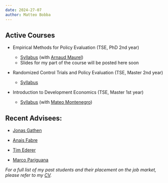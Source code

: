 ```yaml
---
date: 2024-27-07
author: Matteo Bobba
---
```



## Active Courses 

- Empirical Methods for Policy Evaluation (TSE, PhD 2nd year)

    - [Syllabus](/Syllabus_EMPE_2024.pdf) (with [Arnaud Maurel](https://www.amaurel.net/))
    - Slides for my part of the course will be posted here soon


- Randomized Control Trials and Policy Evaluation (TSE, Master 2nd year)

    - [Syllabus](/M2_S2_Randomized_Control_Trial_and_Policy_Evaluation_BOBBA_2020.pdf) 


- Introduction to Development Economics (TSE, Master 1st year)

    - [Syllabus](/Syllabus_Introduction_to_Development.pdf) (with [Mateo Montenegro](https://sites.google.com/view/mateomontenegro))


## Recent Advisees:

- [Jonas Gathen](https://www.jonasgathen.com/) 

- [Anais Fabre](https://www.anaisfabre.com/home) 

- [Tim Ederer](https://sites.google.com/view/tim-ederer) 

- [Marco Pariguana](https://www.marcopariguana.com/) 

*For a full list of my past students and their placement on the job market, please refer to my [CV](/cv.pdf).*


